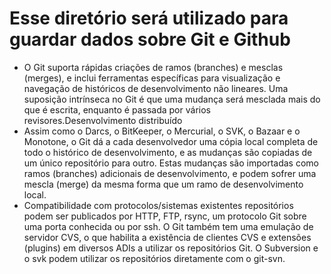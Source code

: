 # Esse diretório será utilizado para guardar dados sobre Git e Github

- O Git suporta rápidas criações de ramos (branches) e mesclas (merges), e inclui ferramentas específicas
para visualização e navegação de históricos de desenvolvimento não lineares. Uma suposição intrínseca no
Git é que uma mudança será mesclada mais do que é escrita, enquanto é passada por vários
revisores.Desenvolvimento distribuído
- Assim como o Darcs, o BitKeeper, o Mercurial, o SVK, o Bazaar e o Monotone, o Git dá a cada
desenvolvedor uma cópia local completa de todo o histórico de desenvolvimento, e as mudanças são copiadas
de um único repositório para outro. Estas mudanças são importadas como ramos (branches) adicionais de
desenvolvimento, e podem sofrer uma mescla (merge) da mesma forma que um ramo de desenvolvimento local.
- Compatibilidade com protocolos/sistemas existentes repositórios podem ser publicados por HTTP, FTP,
rsync, um protocolo Git sobre uma porta conhecida ou por ssh. O Git também tem uma emulação de servidor
CVS, o que habilita a existência de clientes CVS e extensões (plugins) em diversos ADIs a utilizar os
repositórios Git. O Subversion e o svk podem utilizar os repositórios diretamente com o git-svn.
